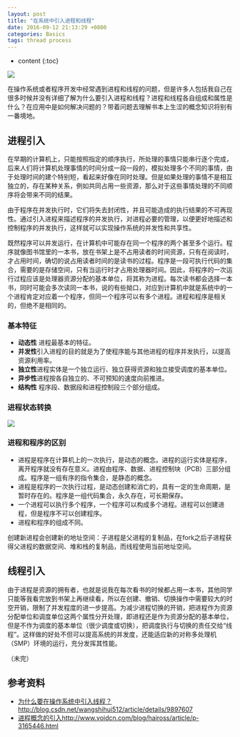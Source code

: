 ```yaml
---
layout: post
title: "在系统中引入进程和线程"
date: 2016-09-12 21:13:29 +0800
categories: Basics
tags: thread process
---
```

* content
{:toc}

![](http://i.imgur.com/jVKVAn3.jpg)







在操作系统或者程序开发中经常遇到进程和线程的问题，但是许多人包括我自己在很多时候并没有详细了解为什么要引入进程和线程？进程和线程各自组成和属性是什么？在应用中是如何解决问题的？带着问题去理解书本上生涩的概念知识将别有一番境地。

## 进程引入 ##

在早期的计算机上，只能按照指定的顺序执行，所处理的事情只能串行逐个完成，后来人们将计算机处理事情的时间分成一段一段的，模拟处理多个不同的事情，由于处理时间的建个特别短，看起来好像在同时处理。但是如果处理的事情不是相互独立的，存在某种关系，例如共同占用一些资源，那么对于这些事情处理的不同顺序将会带来不同的结果。

由于程序在并发执行时，它们将失去封闭性，并且可能造成的执行结果的不可再现性。通过引入进程来描述程序的并发执行，对进程必要的管理，以便更好地描述和控制程序的并发执行，这样就可以实现操作系统的并发性和共享性。

既然程序可以并发运行，在计算机中可能存在同一个程序的两个甚至多个运行。程序就像图书馆里的一本书，放在书架上是不占用读者的时间资源，只有在阅读时，才占用时间，确切的说占用读者时间的是读书的过程。程序是一段可执行代码的集合，需要的是存储空间，只有当运行时才占用处理器时间。因此，将程序的一次运行过程应该是处理器资源分配的基本单位，将其称为进程。每次读书都会选择一本书，同时可能会多次读同一本书，说的有些拗口，对应到计算机中就是系统中的一个进程肯定对应着一个程序，但同一个程序可以有多个进程。进程和程序是相关的，但绝不是相同的。

### 基本特征 ###

- **动态性** 进程最基本的特征。
- **并发性**引入进程的目的就是为了使程序能与其他进程的程序并发执行，以提高资源利用率。
- **独立性**进程实体是一个独立运行、独立获得资源和独立接受调度的基本单位。
- **异步性**进程按各自独立的、不可预知的速度向前推进。
- **结构性** 程序段、数据段和进程控制段三个部分组成。

### 进程状态转换 ###

![](http://i.imgur.com/xDV8BFC.jpg)

 

### 进程和程序的区别 ###

- 进程是程序在计算机上的一次执行，是动态的概念。进程的运行实体是程序，离开程序就没有存在意义。进程由程序、数据、进程控制块（PCB）三部分组成。程序是一组有序的指令集合，是静态的概念。
- 进程是程序的一次执行过程，是动态创建和消亡的，具有一定的生命周期，是暂时存在的。程序是一组代码集合，永久存在，可长期保存。
- 一个进程可以执行多个程序，一个程序可以构成多个进程。进程可以创建进程，但是程序不可以创建程序。
- 进程和程序的组成不同。

创建新进程会创建新的地址空间：子进程是父进程的复制品，在fork之后子进程获得父进程的数据空间、堆和栈的复制品，而线程使用当前地址空间。

## 线程引入 ##

由于进程是资源的拥有者，也就是说我在每次看书的时候都占用一本书，其他同学只能等我看完放到书架上再继续看，所以在创建、撤销、切换操作中需要较大的时空开销，限制了并发程度的进一步提高。为减少进程切换的开销，把进程作为资源分配单位和调度单位这两个属性分开处理，即进程还是作为资源分配的基本单位，但是不作为调度的基本单位（很少调度或切换），把调度执行与切换的责任交给“线程”。这样做的好处不但可以提高系统的并发度，还能适应新的对称多处理机（SMP）环境的运行，充分发挥其性能。


（未完）


## 参考资料 ##

- [为什么要在操作系统中引入线程？](http://blog.csdn.net/wangshihui512/article/details/9897607)http://blog.csdn.net/wangshihui512/article/details/9897607
- [进程概念的引入](http://www.voidcn.com/blog/haiross/article/p-3165446.html)http://www.voidcn.com/blog/haiross/article/p-3165446.html





